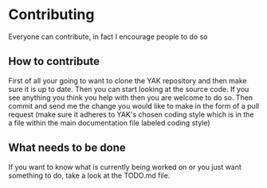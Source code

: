 # Contributing
Everyone can contribute, in fact I encourage people to do so 

## How to contribute
First of all your going to want to clone the YAK repository and then make sure it is up to date. Then you can start looking at the source code. If you see anything you think you help with then you are welcome to do so. Then commit and send me the change you would like to make in the form of a pull request (make sure it adheres to YAK's chosen coding style which is in the a file within the main documentation file labeled coding style)

## What needs to be done
If you want to know what is currently being worked on or you just want something to do, take a look at the TODO.md file.
 
